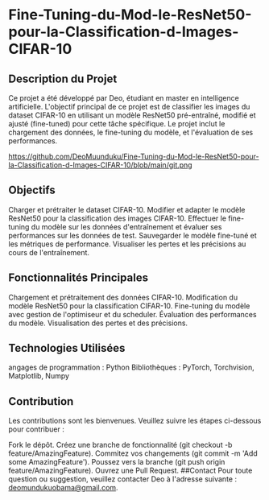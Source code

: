 # Fine-Tuning-du-Mod-le-ResNet50-pour-la-Classification-d-Images-CIFAR-10
## Description du Projet
Ce projet a été développé par Deo, étudiant en master en intelligence artificielle. L'objectif principal de ce projet est de classifier les images du dataset CIFAR-10 en utilisant un modèle ResNet50 pré-entraîné, modifié et ajusté (fine-tuned) pour cette tâche spécifique. Le projet inclut le chargement des données, le fine-tuning du modèle, et l'évaluation de ses performances.

https://github.com/DeoMuunduku/Fine-Tuning-du-Mod-le-ResNet50-pour-la-Classification-d-Images-CIFAR-10/blob/main/git.png


## Objectifs
Charger et prétraiter le dataset CIFAR-10.
Modifier et adapter le modèle ResNet50 pour la classification des images CIFAR-10.
Effectuer le fine-tuning du modèle sur les données d'entraînement et évaluer ses performances sur les données de test.
Sauvegarder le modèle fine-tuné et les métriques de performance.
Visualiser les pertes et les précisions au cours de l'entraînement.
## Fonctionnalités Principales
Chargement et prétraitement des données CIFAR-10.
Modification du modèle ResNet50 pour la classification CIFAR-10.
Fine-tuning du modèle avec gestion de l'optimiseur et du scheduler.
Évaluation des performances du modèle.
Visualisation des pertes et des précisions.
## Technologies Utilisées
angages de programmation : Python
Bibliothèques : PyTorch, Torchvision, Matplotlib, Numpy
## Contribution
Les contributions sont les bienvenues. Veuillez suivre les étapes ci-dessous pour contribuer :

Fork le dépôt.
Créez une branche de fonctionnalité (git checkout -b feature/AmazingFeature).
Commitez vos changements (git commit -m 'Add some AmazingFeature').
Poussez vers la branche (git push origin feature/AmazingFeature).
Ouvrez une Pull Request.
##Contact
Pour toute question ou suggestion, veuillez contacter Deo à l'adresse suivante : deomundukuobama@gmail.com.
